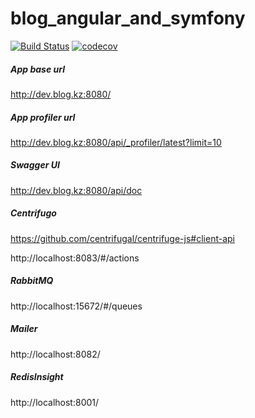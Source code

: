 # blog_angular_and_symfony

[![Build Status](https://travis-ci.org/Researcher86/blog_angular_and_symfony.svg?branch=master)](https://travis-ci.org/Researcher86/blog_angular_and_symfony)
[![codecov](https://codecov.io/gh/Researcher86/blog_angular_and_symfony/branch/master/graph/badge.svg?token=A14YI7GA8X)](https://codecov.io/gh/Researcher86/blog_angular_and_symfony)

##### App base url
http://dev.blog.kz:8080/

##### App profiler url
http://dev.blog.kz:8080/api/_profiler/latest?limit=10

##### Swagger UI
http://dev.blog.kz:8080/api/doc

##### Centrifugo
https://github.com/centrifugal/centrifuge-js#client-api

http://localhost:8083/#/actions

##### RabbitMQ
http://localhost:15672/#/queues

##### Mailer
http://localhost:8082/

##### RedisInsight
http://localhost:8001/

